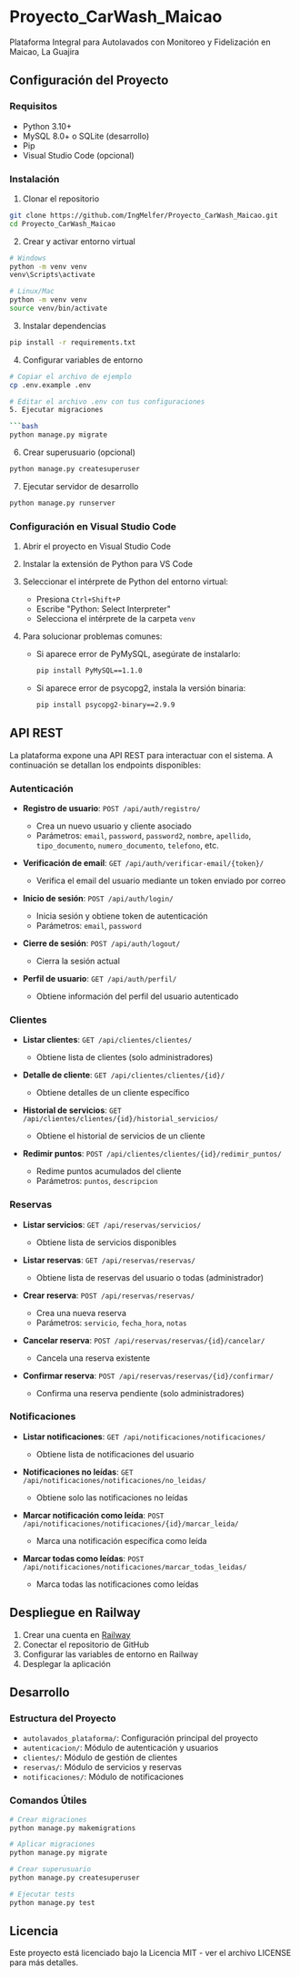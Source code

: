 # Proyecto_CarWash_Maicao
Plataforma Integral para Autolavados con Monitoreo y Fidelización en Maicao, La Guajira

## Configuración del Proyecto

### Requisitos

- Python 3.10+
- MySQL 8.0+ o SQLite (desarrollo)
- Pip
- Visual Studio Code (opcional)

### Instalación

1. Clonar el repositorio

```bash
git clone https://github.com/IngMelfer/Proyecto_CarWash_Maicao.git
cd Proyecto_CarWash_Maicao
```

2. Crear y activar entorno virtual

```bash
# Windows
python -m venv venv
venv\Scripts\activate

# Linux/Mac
python -m venv venv
source venv/bin/activate
```

3. Instalar dependencias

```bash
pip install -r requirements.txt
```

4. Configurar variables de entorno

```bash
# Copiar el archivo de ejemplo
cp .env.example .env

# Editar el archivo .env con tus configuraciones
5. Ejecutar migraciones

```bash
python manage.py migrate
```

6. Crear superusuario (opcional)

```bash
python manage.py createsuperuser
```

7. Ejecutar servidor de desarrollo

```bash
python manage.py runserver
```

### Configuración en Visual Studio Code

1. Abrir el proyecto en Visual Studio Code

2. Instalar la extensión de Python para VS Code

3. Seleccionar el intérprete de Python del entorno virtual:
   - Presiona `Ctrl+Shift+P`
   - Escribe "Python: Select Interpreter"
   - Selecciona el intérprete de la carpeta `venv`

4. Para solucionar problemas comunes:

   - Si aparece error de PyMySQL, asegúrate de instalarlo:
     ```bash
     pip install PyMySQL==1.1.0
     ```

   - Si aparece error de psycopg2, instala la versión binaria:
     ```bash
     pip install psycopg2-binary==2.9.9
     ```

## API REST

La plataforma expone una API REST para interactuar con el sistema. A continuación se detallan los endpoints disponibles:

### Autenticación

- **Registro de usuario**: `POST /api/auth/registro/`
  - Crea un nuevo usuario y cliente asociado
  - Parámetros: `email`, `password`, `password2`, `nombre`, `apellido`, `tipo_documento`, `numero_documento`, `telefono`, etc.

- **Verificación de email**: `GET /api/auth/verificar-email/{token}/`
  - Verifica el email del usuario mediante un token enviado por correo

- **Inicio de sesión**: `POST /api/auth/login/`
  - Inicia sesión y obtiene token de autenticación
  - Parámetros: `email`, `password`

- **Cierre de sesión**: `POST /api/auth/logout/`
  - Cierra la sesión actual

- **Perfil de usuario**: `GET /api/auth/perfil/`
  - Obtiene información del perfil del usuario autenticado

### Clientes

- **Listar clientes**: `GET /api/clientes/clientes/`
  - Obtiene lista de clientes (solo administradores)

- **Detalle de cliente**: `GET /api/clientes/clientes/{id}/`
  - Obtiene detalles de un cliente específico

- **Historial de servicios**: `GET /api/clientes/clientes/{id}/historial_servicios/`
  - Obtiene el historial de servicios de un cliente

- **Redimir puntos**: `POST /api/clientes/clientes/{id}/redimir_puntos/`
  - Redime puntos acumulados del cliente
  - Parámetros: `puntos`, `descripcion`

### Reservas

- **Listar servicios**: `GET /api/reservas/servicios/`
  - Obtiene lista de servicios disponibles

- **Listar reservas**: `GET /api/reservas/reservas/`
  - Obtiene lista de reservas del usuario o todas (administrador)

- **Crear reserva**: `POST /api/reservas/reservas/`
  - Crea una nueva reserva
  - Parámetros: `servicio`, `fecha_hora`, `notas`

- **Cancelar reserva**: `POST /api/reservas/reservas/{id}/cancelar/`
  - Cancela una reserva existente

- **Confirmar reserva**: `POST /api/reservas/reservas/{id}/confirmar/`
  - Confirma una reserva pendiente (solo administradores)

### Notificaciones

- **Listar notificaciones**: `GET /api/notificaciones/notificaciones/`
  - Obtiene lista de notificaciones del usuario

- **Notificaciones no leídas**: `GET /api/notificaciones/notificaciones/no_leidas/`
  - Obtiene solo las notificaciones no leídas

- **Marcar notificación como leída**: `POST /api/notificaciones/notificaciones/{id}/marcar_leida/`
  - Marca una notificación específica como leída

- **Marcar todas como leídas**: `POST /api/notificaciones/notificaciones/marcar_todas_leidas/`
  - Marca todas las notificaciones como leídas

## Despliegue en Railway

1. Crear una cuenta en [Railway](https://railway.app/)
2. Conectar el repositorio de GitHub
3. Configurar las variables de entorno en Railway
4. Desplegar la aplicación

## Desarrollo

### Estructura del Proyecto

- `autolavados_plataforma/`: Configuración principal del proyecto
- `autenticacion/`: Módulo de autenticación y usuarios
- `clientes/`: Módulo de gestión de clientes
- `reservas/`: Módulo de servicios y reservas
- `notificaciones/`: Módulo de notificaciones

### Comandos Útiles

```bash
# Crear migraciones
python manage.py makemigrations

# Aplicar migraciones
python manage.py migrate

# Crear superusuario
python manage.py createsuperuser

# Ejecutar tests
python manage.py test
```

## Licencia

Este proyecto está licenciado bajo la Licencia MIT - ver el archivo LICENSE para más detalles.
